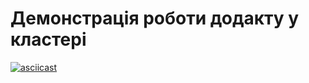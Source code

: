 # Демонстрація роботи додакту у кластері

[![asciicast](https://asciinema.org/a/623522.svg)](https://asciinema.org/a/623522)